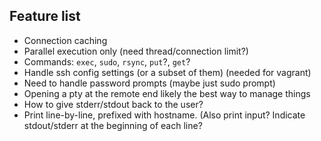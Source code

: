 ## Feature list

* Connection caching
* Parallel execution only (need thread/connection limit?)
* Commands: `exec`, `sudo`, `rsync`, `put`?, `get`?
* Handle ssh config settings (or a subset of them) (needed for vagrant)
* Need to handle password prompts (maybe just sudo prompt)
* Opening a pty at the remote end likely the best way to manage things
* How to give stderr/stdout back to the user?
* Print line-by-line, prefixed with hostname. (Also print input? Indicate stdout/stderr at the beginning of
  each line?
